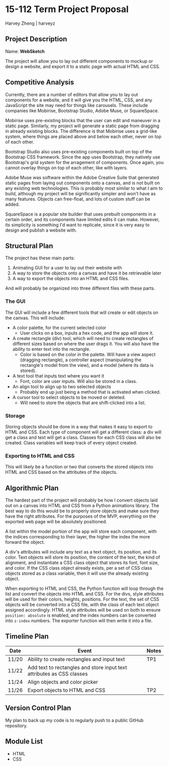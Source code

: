 # 15-112 Term Project Proposal
Harvey Zheng | harveyz

## Project Description

Name: **WebSketch**

The project will allow you to lay out different components to mockup or design a website, and export it to a static page with actual HTML and CSS.

## Competitive Analysis
Currently, there are a number of editors that allow you to lay out components for a website, and it will give you the HTML, CSS, and any JavaScript the site may need for things like carousels. These include companies like Mobirise, Bootstrap Studio, Adobe Muse, or SquareSpace.

Mobirise uses pre-existing blocks that the user can edit and maneuver in a static page. Similarly, my project will generate a static page from dragging in already existing blocks. The difference is that Mobirise uses a grid-like system, where things are placed above and below each other, never on top of each other.

Bootstrap Studio also uses pre-existing components built on top of the Bootstrap CSS framework. Since the app uses Bootstrap, they natively use Bootstrap's grid system for the arragement of components. Once again, you cannot overlay things on top of each other, like with layers.

Adobe Muse was software within the Adobe Creative Suite that generated static pages from laying out components onto a canvas, and is not built on any existing web technologies. This is probably most similar to what I aim to build, although my project will be significantly simpler and won't have as many features. Objects can free-float, and lots of custom stuff can be added.

SquareSpace is a popular site builder that uses prebuilt components in a certain order, and its components have limited edits it can make. However, its simplicity is something I'd want to replicate, since it is very easy to design and publish a website with.


## Structural Plan
The project has these main parts: 
1. Animating GUI for a user to lay out their website with
2. A way to store the objects onto a canvas and have it be retrievable later
3. A way to export the objects into an HTML and CSS files.

And will probably be organized into three different files with these parts.

### The GUI
The GUI will include a few different tools that will create or edit objects on the canvas. This will include:
* A color palette, for the current selected color
  * User clicks on a box, inputs a hex code, and the app will store it.
* A create rectangle (div) tool, which will need to create rectangles of different sizes based on where the user drags it. You will also have the ability to enter text into the rectangle.
  * Color is based on the color in the palette. Will have a view aspect (dragging rectangle), a controller aspect (manipulating the rectangle's model from the view), and a model (where its data is stored).
* A text tool that inputs text where you want it
  * Font, color are user inputs. Will also be stored in a class.
* An align tool to align up to two selected objects
  * Probably end up just being a method that is activated when clicked.
* A cursor tool to select objects to be moved or deleted.
  * Will need to store the objects that are shift-clicked into a list.

### Storage
Storing objects should be done in a way that makes it easy to export to HTML and CSS. Each type of component will get a different class: a div will get a class and text will get a class. Classes for each CSS class will also be created. Class variables will keep track of every object created.

### Exporting to HTML and CSS
This will likely be a function or two that converts the stored objects into HTML and CSS based on the attributes of the objects.


## Algorithmic Plan
The hardest part of the project will probably be how I convert objects laid out on a canvas into HTML and CSS from a Python animations library. The best way to do this would be to properly store objects and make sure they have the right attributes. For the purposes of the MVP, everything on the exported web page will be absolutely positioned.

A list within the model portion of the app will store each component, with the indices corresponding to their layer, the higher the index the more forward the object. 

A div's attributes will include any text as a text object, its position, and its color. Text objects will store its position, the content of the text, the kind of alignment, and instantiate a CSS class object that stores its font, font size, and color. If the CSS class object already exists, per a set of CSS class objects stored as a class variable, then it will use the already existing object.

When exporting to HTML and CSS, the Python function will loop through the list and convert the objects into HTML and CSS. For the divs, style attributes will be used for their colors, heights, positions. For the text, the set of CSS objects will be converted into a CSS file, with the class of each text object assigned accordingly. HTML style attributes will be used on both to ensure `position: absolute` is enabled, and the index numbers can be converted into `z-index` numbers. The exporter function will then write it into a file.

## Timeline Plan
| Date  | Event | Notes |
| ----  | ----- | --- |
| 11/20 | Ability to create rectangles and input text | TP1
| 11/22 | Add text to rectangles and store input text attributes as CSS classes|
| 11/24 | Align objects and color picker |
| 11/26 | Export objects to HTML and CSS | TP2 |


## Version Control Plan
My plan to back up my code is to regularly push to a public GitHub repository.

## Module List
* HTML
* CSS
